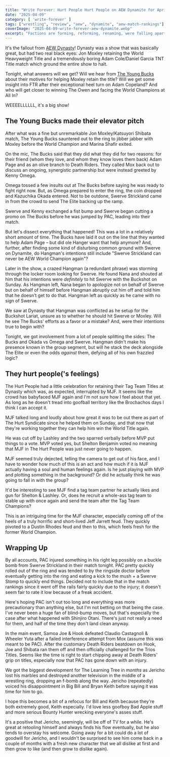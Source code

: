 ```yaml
---
title: "Write Forever: Hurt People Hurt People on AEW Dynamite for April 9"
date: "2025-04-09"
category: [ 'write-forever' ]
tags: ["wrestling", "review", "aew", "dynamite", "aew-match-rankings"]
coverImage: "2025-04-09-write-forever-aew-dynamite.webp"
excerpt: "Factions are forming, reforming, renaming, were falling apart at record speeds on a post-Dynasty Dynamite that absolutely flew by."
---
```


It's the fallout from [AEW Dynasty](/posts/2025-04-06-write-forever-aew-dynasty)! Dynasty was a show that was basically great, but had two real black eyes: Jon Moxley retaining the World Heavyweight Title and a tremendously boring Adam Cole/Daniel Garcia TNT Title match which ground the entire show to halt.

Tonight, what answers will we get? Will we hear from [The Young Bucks](/posts/2024-04-10-write-forever-aew-dynamite) about their motives for helping Moxley retain the title? Will we get some insight into FTR after their exceptional heel turn on Adam Copeland? And who will get closer to winning The Owen and facing the World Champions at All In?

WEEEELLLLLL, it's a big show!

## The Young Bucks made their elevator pitch

After what was a fine but unremarkable Jon Moxley/Katsuyori Shibata match, The Young Bucks sauntered out to the ring to jibber jabber with Moxley before the World Champion and Marina Shafir exited.

On the mic, The Bucks said that they did what they did for two reasons: for their friend (whom they love, and whom they know loves them back) Adam Page and as an olive branch to Death Riders. They called Mox back out to discuss an ongoing, synergistic partnership but were instead greeted by Kenny Omega.

Omega tossed a few insults out at The Bucks before saying he was ready to fight right now. But, as Omega prepared to enter the ring, the coin dropped and Kazuchika Okada entered. Not to be outdone, Swerve Strickland came in from the crowd to send The Elite backing up the ramp.

Swerve and Kenny exchanged a fist bump and Swerve began cutting a promo on The Bucks before he was jumped by PAC, leading into their match.

But let's dissect everything that happened! This was a lot in a relatively short amount of time. The Bucks have laid it out on the line that they wanted to help Adam Page – but did ole Hanger want that help anymore? And, further, after finding some kind of disturbing common ground with Swerve on Dynamite, do Hangman's intentions still include "Swerve Strickland can never be AEW World Champion again"?

Later in the show, a crazed Hangman (a redundant phrase) was storming through the locker room looking for Swerve. He found Nana and shouted at him that his intentions were _definitely_ to hit Swerve with the Buckshot on Sunday. As Hangman left, Nana began to apologize not on behalf of Swerve but on behalf of himself before Hangman abruptly cut him off and told him that he doesn't get to do that. Hangman left as quickly as he came with no sign of Swerve.

We saw at Dynasty that Hangman was conflicted as he setup for the Buckshot Lariat, unsure as to whether he should hit Swerve or Moxley. Will he see The Bucks' efforts as a favor or a mistake? And, were their intentions true to begin with?

Tonight, we got involvement from a lot of people splitting the sides: The Bucks and Okada vs Omega and Swerve. Hangman didn't make his presence known in the group segment, but will he stack the deck alongside The Elite or even the odds _against_ them, defying all of his own frazzled logic?

## They hurt people('s feelings)

The Hurt People had a little celebration for retaining their Tag Team Titles at Dynasty which was, as expected, interrupted by MJF. It seems like the crowd has babyfaced MJF again and I'm not sure how I feel about that yet. As long as he doesn't tread into goofball territory like the Brochachos days I think I can accept it.

MJF talked long and loudly about how great it was to be out there as part of The Hurt Syndicate since he helped them on Sunday, and that now that they're working together they can help him win the World Title again.

He was cut off by Lashley and the two sparred verbally before MVP put things to a vote. MVP voted yes, but Shelton Benjamin voted no meaning that MJF in The Hurt People was just never going to happen.

MJF seemed truly dejected, telling the camera to get out of his face, and I have to wonder how much of this is an act and how much if it is MJF actually having a soul and human feelings again. Is he just playing with MVP and plotting something in the background? Or did he actually think he was going to fall in with the group?

It'd be interesting to see MJF find a tag team partner he actually likes and gun for Shelton & Lashley. Or, does he recruit a whole-ass tag team to stable up with once again and send the team after the Tag Team Champions?

This is an intriguing time for the MJF character, especially coming off of the heels of a truly horrific and short-lived Jeff Jarrett feud. They quickly pivoted to a Dustin Rhodes feud and then to this, which feels fresh for the former World Champion.

## Wrapping Up

By all accounts, PAC injured something in his right leg possibly on a buckle bomb from Swerve Strickland in their match tonight. PAC pretty quickly rolled out of the ring and was tended to by the ringside doctor before eventually getting into the ring and eating a kick to the mush + a Swerve Stomp to quickly end things. Decided not to include that in the match rankings since it went off the rails fairly quickly due to the injury; it doesn't seem fair to rate it low because of a freak accident.

Here's hoping PAC isn't out too long and everything was more precautionary than anything else, but I'm not betting on that being the case. I've never been a huge fan of blind-bump moves, but that's especially the case after what happened with Shinjiro Otani. There's just not really a need for them, and half of the time they don't land clean anyway.

In the main event, Samoa Joe & Hook defeated Claudio Castagnoli & Wheeler Yuta after a failed interference attempt from Mox (assume this was meant to be PAC). After the customary Death Riders beatdown on Hook, Joe and Shibata ran them off and then officially challenged for the Trios Titles. Seems like the time is right to start chipping away at Death Riders' grip on titles, especially now that PAC has gone down with an injury.

We got the biggest development for The Learning Tree in _months_ as Jericho lost his marbles and destroyed another television in the middle of a wrestling ring, dropping an f-bomb along the way. Jericho (repeatedly) voiced his disappointment in Big Bill and Bryan Keith before saying it was time for him to go.

I hope this becomes a bit of a refocus for Bill and Keith because they're both extremely good, Keith especially. I'd love less goofboy Bad Apple stuff and more serious Bounty Hunter wrecking everyone's asses stuff.

It's a positive that Jericho, seemingly, will be off of TV for a while. He's great at retooling himself and always finds his flow eventually, but he also tends to overstay his welcome. Going away for a bit could do a lot of goodwill for Jericho, and I wouldn't be surprised to see him come back in a couple of months with a fresh new character that we all dislike at first and then grow to like (and then grow to dislike again).